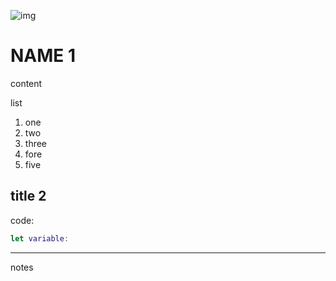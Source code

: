 ![img](https://2.bp.blogspot.com/-adiAk1fYThI/XfurLogWmAI/AAAAAAAAEuE/31wTTMAXuF8txWEjGBLXoNGZKAZerF-mQCK4BGAYYCw/s640/FullSizeRender-745973.jpg)

# NAME 1

content

list

1. one
1. two
1. three
1. fore
1. five

## title 2

code:
```swift
let variable:
```

---

notes
